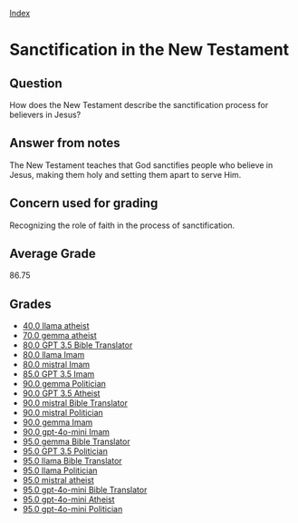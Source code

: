 
[Index](../../index.md)
# Sanctification in the New Testament
## Question
How does the New Testament describe the sanctification process for believers in Jesus?

## Answer from notes
The New Testament teaches that God sanctifies people who believe in Jesus, making them holy and setting them apart to serve Him.

## Concern used for grading
Recognizing the role of faith in the process of sanctification.

## Average Grade
86.75

## Grades
 * [40.0 llama atheist](../answers/llama_atheist/Sanctification_in_the_New_Testament.md)
 * [70.0 gemma atheist](../answers/gemma_atheist/Sanctification_in_the_New_Testament.md)
 * [80.0 GPT 3.5 Bible Translator](../answers/GPT_3.5_Bible_Translator/Sanctification_in_the_New_Testament.md)
 * [80.0 llama Imam](../answers/llama_Imam/Sanctification_in_the_New_Testament.md)
 * [80.0 mistral Imam](../answers/mistral_Imam/Sanctification_in_the_New_Testament.md)
 * [85.0 GPT 3.5 Imam](../answers/GPT_3.5_Imam/Sanctification_in_the_New_Testament.md)
 * [90.0 gemma Politician](../answers/gemma_Politician/Sanctification_in_the_New_Testament.md)
 * [90.0 GPT 3.5 Atheist](../answers/GPT_3.5_Atheist/Sanctification_in_the_New_Testament.md)
 * [90.0 mistral Bible Translator](../answers/mistral_Bible_Translator/Sanctification_in_the_New_Testament.md)
 * [90.0 mistral Politician](../answers/mistral_Politician/Sanctification_in_the_New_Testament.md)
 * [90.0 gemma Imam](../answers/gemma_Imam/Sanctification_in_the_New_Testament.md)
 * [90.0 gpt-4o-mini Imam](../answers/gpt-4o-mini_Imam/Sanctification_in_the_New_Testament.md)
 * [95.0 gemma Bible Translator](../answers/gemma_Bible_Translator/Sanctification_in_the_New_Testament.md)
 * [95.0 GPT 3.5 Politician](../answers/GPT_3.5_Politician/Sanctification_in_the_New_Testament.md)
 * [95.0 llama Bible Translator](../answers/llama_Bible_Translator/Sanctification_in_the_New_Testament.md)
 * [95.0 llama Politician](../answers/llama_Politician/Sanctification_in_the_New_Testament.md)
 * [95.0 mistral atheist](../answers/mistral_atheist/Sanctification_in_the_New_Testament.md)
 * [95.0 gpt-4o-mini Bible Translator](../answers/gpt-4o-mini_Bible_Translator/Sanctification_in_the_New_Testament.md)
 * [95.0 gpt-4o-mini Atheist](../answers/gpt-4o-mini_Atheist/Sanctification_in_the_New_Testament.md)
 * [95.0 gpt-4o-mini Politician](../answers/gpt-4o-mini_Politician/Sanctification_in_the_New_Testament.md)
